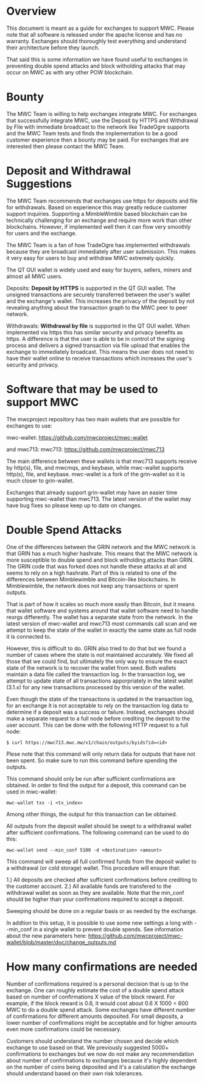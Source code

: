 # Overview #

This document is meant as a guide for exchanges to support MWC. Please note that all software is released under the apache license and has no warranty. Exchanges should thoroughly test everything and understand their architecture before they launch.

That said this is some information we have found useful to exchanges in preventing double spend attacks and block witholding attacks that may occur on MWC as with any other POW blockchain.

# Bounty #

The MWC Team is willing to help exchanges integrate MWC. For exchanges that successfully integrate MWC, use the Deposit by HTTPS and Withdrawal by File with immediate broadcast to the network like TradeOgre supports and the MWC Team tests and finds the implementation to be a good customer experience then a bounty may be paid. For exchanges that are interested then please contact the MWC Team.

# Deposit and Withdrawal Suggestions

The MWC Team recommends that exchanges use https for deposits and file for withdrawals. Based on experience this may greatly reduce customer support inquiries. Supporting a MimbleWimble based blockchain can be technically challenging for an exchange and require more work than other blockchains. However, if implemented well then it can flow very smoothly for users and the exchange.

The MWC Team is a fan of how TradeOgre has implemented withdrawals because they are broadcast immediately after user submission. This makes it very easy for users to buy and withdraw MWC extremely quickly.

The QT GUI wallet is widely used and easy for buyers, sellers, miners and almost all MWC users.

Deposits: **Deposit by HTTPS** is supported in the QT GUI wallet. The unsigned transactions are securely transferred between the user's wallet and the exchange's wallet. This increases the privacy of the deposit by not revealing anything about the transaction graph to the MWC peer to peer network.

Withdrawals: **Withdrawal by file** is supported in the QT GUI wallet. When implemented via https this has similar security and privacy benefits as https. A difference is that the user is able to be in control of the signing process and delivers a signed transaction via file upload that enables the exchange to immediately broadcast. This means the user does not need to have their wallet online to receive transactions which increases the user's security and privacy.

# Software that may be used to support MWC #

The mwcproject repository has two main wallets that are possible for exchanges to use:

mwc-wallet: https://github.com/mwcproject/mwc-wallet

and mwc713: mwc713: https://github.com/mwcproject/mwc713

The main difference between these wallets is that mwc713 supports receive by http(s), file, and mwcmqs, and keybase, while mwc-wallet supports http(s), file, and keybase. mwc-wallet is a fork of the grin-wallet so it is much closer to grin-wallet.

Exchanges that already support grin-wallet may have an easier time supporting mwc-wallet than mwc713. The latest version of the wallet may have bug fixes so please keep up to date on changes.


# Double Spend Attacks #

One of the differences between the GRIN network and the MWC network is that GRIN has a much higher hashrate. This means that the MWC network is more susceptible to double spend and block witholding attacks than GRIN. The GRIN code that was forked does not handle these attacks at all and seems to rely on a high hashrate. Part of this is related to one of the differences between Mimblewimble and Bitcoin-like blockchains. In Mimblewimble, the network does not keep any transactions or spent outputs.
  
That is part of how it scales so much more easily than Bitcoin, but it means that wallet software and systems around that wallet software need to handle reorgs differently. The wallet has a separate state from the network. In the latest version of mwc-wallet and mwc713 most commands call scan and we attempt to keep the state of the wallet in exactly the same state as full node it is connected to.

<p>However, this is difficult to do. GRIN also tried to do that but we found a number of cases where the state is not maintained accurately. We fixed all those that we could find, but ultimately the only way to ensure the exact state of the network is to recover the wallet from seed. Both wallets maintain a data file called the transaction log. In the transaction log, we attempt to update state of all transactions apporpriately in the latest wallet (3.1.x) for any new transactions processed by this version of the wallet.
  
  Even though the state of the transactions is updated in the transaction log, for an exchange it is not acceptable to rely on the transaction log data to determine if a deposit was a success or failure. Instead, exchanges should make a separate request to a full node before crediting the deposit to the user account. This can be done with the following HTTP request to a full node:

```$ curl https://mwc713.mwc.mw/v1/chain/outputs/byids?id=<id> ```

Plese note that this command will only return data for outputs that have not been spent. So make sure to run this command before spending the outputs.

This command should only be run after sufficient confirmations are obtained. In order to find the output for a deposit, this command can be used in mwc-wallet:

```mwc-wallet txs -i <tx_index>```

Among other things, the output for this transaction can be obtained.

All outputs from the deposit wallet should be swept to a withdrawal wallet after sufficient confirmations. The following command can be used to do this:

```mwc-wallet send --min_conf 5100 -d <destination> <amount>```

This command will sweep all full confirmed funds from the deposit wallet to a withdrawal (or cold storage) wallet. This procedure will ensure that:

1.) All deposits are checked after sufficient confirmations before crediting to the customer account.
2.) All available funds are transfered to the withdrawal wallet as soon as they are available. Note that the min_conf should be higher than your confirmations required to accept a deposit.

Sweeping should be done on a regular basis or as needed by the exchange.

In addtion to this setup, it is possible to use some new settings a long with --min_conf in a single wallet to prevent double spends. See information about the new parameters here: https://github.com/mwcproject/mwc-wallet/blob/master/doc/change_outputs.md

# How many confirmations are needed #

Number of confirmations required is a personal decision that is up to the exchange. One can roughly estimate the cost of a double spend attack based on number of confirmations X value of the block reward. For example, if the block reward is 0.6, it would cost about 0.6 X 1000 = 600 MWC to do a double spend attack. Some exchanges have different number of confirmations for different amounts deposited. For small deposits, a lower number of confirmations might be acceptable and for higher amounts even more confirmations could be necessary.

Customers should understand the number chosen and decide which exchange to use based on that. We previously suggested 5000+ confirmations to exchanges but we now do not make any recommendation about number of confirmations to exchanges because it's highly dependent on the number of coins being deposited and it's a calculation the exchange should understand based on their own risk tolerances.

